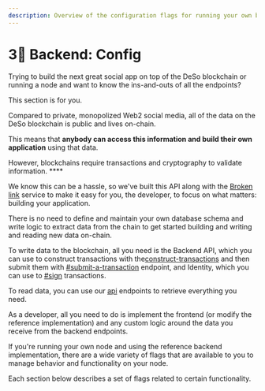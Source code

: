 ```yaml
---
description: Overview of the configuration flags for running your own backend
---
```


# 3⃣ Backend: Config

Trying to build the next great social app on top of the DeSo blockchain or running a node and want to know the ins-and-outs of all the endpoints?

This section is for you.

Compared to private, monopolized Web2 social media, all of the data on the DeSo blockchain is public and lives on-chain.

This means that **anybody can access this information and build their own application** using that data.&#x20;

However, blockchains require transactions and cryptography to validate information. ****&#x20;

We know this can be a hassle, so we've built this API along with the [Broken link](broken-reference "mention") service to make it easy for you, the developer, to focus on what matters: building your application.&#x20;

There is no need to define and maintain your own database schema and write logic to extract data from the chain to get started building and writing and reading new data on-chain.&#x20;

To write data to the blockchain, all you need is the Backend API, which you can use to construct transactions with the[construct-transactions](../construct-transactions/ "mention") and then submit them with [#submit-a-transaction](../transaction-utilities.md#submit-a-transaction "mention") endpoint, and Identity, which you can use to [#sign](../../deso-identity/iframe-api/endpoints.md#sign "mention") transactions.

To read data, you can use our [api](../api/ "mention") endpoints to retrieve everything you need.

As a developer, all you need to do is implement the frontend (or modify the reference implementation) and any custom logic around the data you receive from the backend endpoints.

If you're running your own node and using the reference backend implementation, there are a wide variety of flags that are available to you to manage behavior and functionality on your node.

Each section below describes a set of flags related to certain functionality.


